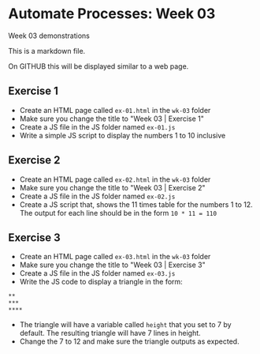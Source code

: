 # Automate Processes: Week 03

Week 03 demonstrations

This is a markdown file.

On GITHUB this will be displayed
similar to a web page.

## Exercise 1

- Create an HTML page called `ex-01.html` in the `wk-03` folder
- Make sure you change the title to "Week 03 | Exercise 1"
- Create a JS file in the JS folder named `ex-01.js`
- Write a simple JS script to display the numbers 1 to 10 inclusive

## Exercise 2
- Create an HTML page called `ex-02.html` in the `wk-03` folder
- Make sure you change the title to "Week 03 | Exercise 2"
- Create a JS file in the JS folder named `ex-02.js`
- Create a JS script that, shows the 11 times table for the numbers
1 to 12. The output for each line should be in the form `10 * 11 = 110`
  
## Exercise 3
- Create an HTML page called `ex-03.html` in the `wk-03` folder
- Make sure you change the title to "Week 03 | Exercise 3"
- Create a JS file in the JS folder named `ex-03.js`
- Write the JS code to display a triangle in the form:
```*
**
***
****
```
- The triangle will have a variable called `height` that you set to 7
by default. The resulting triangle will have 7 lines in height.
- Change the 7 to 12 and make sure the triangle outputs as expected.


